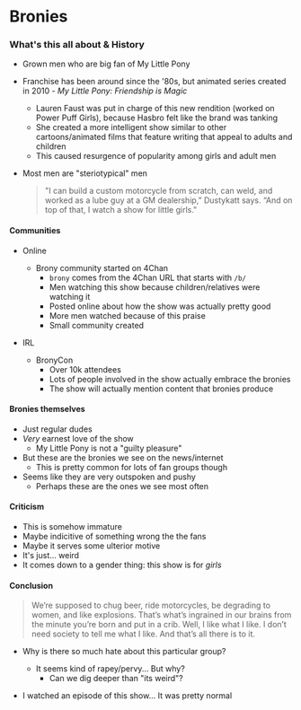 Bronies
===

### What's this all about & History
* Grown men who are big fan of My Little Pony
* Franchise has been around since the '80s, but animated series created in 2010 - _My Little Pony: Friendship is Magic_
  * Lauren Faust was put in charge of this new rendition (worked on Power Puff Girls), because Hasbro felt like the
    brand was tanking
  * She created a more intelligent show similar to other cartoons/animated films that feature writing that appeal to adults and children
  * This caused resurgence of popularity among girls and adult men  

* Most men are "steriotypical" men
  > "I can build a custom motorcycle from scratch, can weld, and worked as a lube guy at a GM dealership,” Dustykatt says. “And on top of that, I watch a show for little girls."


#### Communities
* Online
  * Brony community started on 4Chan
    * `brony` comes from the 4Chan URL that starts with `/b/`
    * Men watching this show because children/relatives were watching it
    * Posted online about how the show was actually pretty good
    * More men watched because of this praise
    * Small community created

* IRL
  * BronyCon
    * Over 10k attendees
    * Lots of people involved in the show actually embrace the bronies
    * The show will actually mention content that bronies produce

#### Bronies themselves
* Just regular dudes
* _Very_ earnest love of the show
  * My Little Pony is not a "guilty pleasure"
* But these are the bronies we see on the news/internet
  * This is pretty common for lots of fan groups though
* Seems like they are very outspoken and pushy
  * Perhaps these are the ones we see most often

#### Criticism
* This is somehow immature
* Maybe indicitive of something wrong the the fans
* Maybe it serves some ulterior motive
* It's just... weird
* It comes down to a gender thing: this show is for _girls_

#### Conclusion
> We’re supposed to chug beer, ride motorcycles, be degrading to women, and like explosions. That’s what’s ingrained in our brains from the minute you’re born and put in a crib. Well, I like what I like. I don’t need society to tell me what I like. And that’s all there is to it.
* Why is there so much hate about this particular group?
  * It seems kind of rapey/pervy... But why?
    * Can we dig deeper than "its weird"?

* I watched an episode of this show... It was pretty normal
